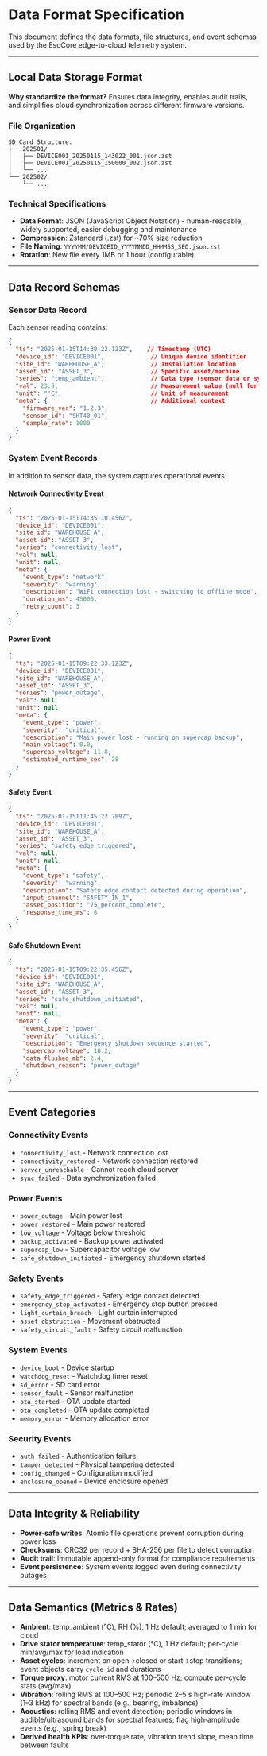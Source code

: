# Data Format Specification

This document defines the data formats, file structures, and event schemas used by the EsoCore edge-to-cloud telemetry system.

---

## Local Data Storage Format

**Why standardize the format?** Ensures data integrity, enables audit trails, and simplifies cloud synchronization across different firmware versions.

### File Organization

```text
SD Card Structure:
├── 202501/
│   ├── DEVICE001_20250115_143022_001.json.zst
│   ├── DEVICE001_20250115_150000_002.json.zst
│   └── ...
└── 202502/
    └── ...
```

### Technical Specifications

- **Data Format**: JSON (JavaScript Object Notation) - human-readable, widely supported, easier debugging and maintenance
- **Compression**: Zstandard (.zst) for ~70% size reduction  
- **File Naming**: `YYYYMM/DEVICEID_YYYYMMDD_HHMMSS_SEQ.json.zst`
- **Rotation**: New file every 1MB or 1 hour (configurable)

---

## Data Record Schemas

### Sensor Data Record

Each sensor reading contains:

```json
{
  "ts": "2025-01-15T14:30:22.123Z",    // Timestamp (UTC)
  "device_id": "DEVICE001",             // Unique device identifier  
  "site_id": "WAREHOUSE_A",             // Installation location
  "asset_id": "ASSET_3",                // Specific asset/machine
  "series": "temp_ambient",             // Data type (sensor data or system event)
  "val": 23.5,                          // Measurement value (null for events)
  "unit": "°C",                         // Unit of measurement
  "meta": {                             // Additional context
    "firmware_ver": "1.2.3",
    "sensor_id": "SHT40_01", 
    "sample_rate": 1000
  }
}
```

### System Event Records

In addition to sensor data, the system captures operational events:

#### Network Connectivity Event

```json
{
  "ts": "2025-01-15T14:35:10.456Z",
  "device_id": "DEVICE001", 
  "site_id": "WAREHOUSE_A",
  "asset_id": "ASSET_3",
  "series": "connectivity_lost",
  "val": null,
  "unit": null,
  "meta": {
    "event_type": "network",
    "severity": "warning",
    "description": "WiFi connection lost - switching to offline mode",
    "duration_ms": 45000,
    "retry_count": 3
  }
}
```

#### Power Event

```json
{
  "ts": "2025-01-15T09:22:33.123Z", 
  "device_id": "DEVICE001",
  "site_id": "WAREHOUSE_A", 
  "asset_id": "ASSET_3",
  "series": "power_outage",
  "val": null,
  "unit": null,
  "meta": {
    "event_type": "power",
    "severity": "critical", 
    "description": "Main power lost - running on supercap backup",
    "main_voltage": 0.0,
    "supercap_voltage": 11.8,
    "estimated_runtime_sec": 28
  }
}
```

#### Safety Event

```json
{
  "ts": "2025-01-15T11:45:22.789Z",
  "device_id": "DEVICE001",
  "site_id": "WAREHOUSE_A",
  "asset_id": "ASSET_3", 
  "series": "safety_edge_triggered",
  "val": null,
  "unit": null,
  "meta": {
    "event_type": "safety",
    "severity": "warning",
    "description": "Safety edge contact detected during operation",
    "input_channel": "SAFETY_IN_1",
    "asset_position": "75_percent_complete",
    "response_time_ms": 8
  }
}
```

#### Safe Shutdown Event

```json
{
  "ts": "2025-01-15T09:22:35.456Z",
  "device_id": "DEVICE001", 
  "site_id": "WAREHOUSE_A",
  "asset_id": "ASSET_3",
  "series": "safe_shutdown_initiated",
  "val": null,
  "unit": null,
  "meta": {
    "event_type": "power",
    "severity": "critical",
    "description": "Emergency shutdown sequence started",
    "supercap_voltage": 10.2,
    "data_flushed_mb": 2.4,
    "shutdown_reason": "power_outage"
  }
}
```

---

## Event Categories

### Connectivity Events

- `connectivity_lost` - Network connection lost
- `connectivity_restored` - Network connection restored
- `server_unreachable` - Cannot reach cloud server
- `sync_failed` - Data synchronization failed

### Power Events

- `power_outage` - Main power lost
- `power_restored` - Main power restored
- `low_voltage` - Voltage below threshold
- `backup_activated` - Backup power activated
- `supercap_low` - Supercapacitor voltage low
- `safe_shutdown_initiated` - Emergency shutdown started

### Safety Events

- `safety_edge_triggered` - Safety edge contact detected
- `emergency_stop_activated` - Emergency stop button pressed
- `light_curtain_breach` - Light curtain interrupted
- `asset_obstruction` - Movement obstructed
- `safety_circuit_fault` - Safety circuit malfunction

### System Events

- `device_boot` - Device startup
- `watchdog_reset` - Watchdog timer reset
- `sd_error` - SD card error
- `sensor_fault` - Sensor malfunction
- `ota_started` - OTA update started
- `ota_completed` - OTA update completed
- `memory_error` - Memory allocation error

### Security Events

- `auth_failed` - Authentication failure
- `tamper_detected` - Physical tampering detected
- `config_changed` - Configuration modified
- `enclosure_opened` - Device enclosure opened

---

## Data Integrity & Reliability

- **Power-safe writes**: Atomic file operations prevent corruption during power loss
- **Checksums**: CRC32 per record + SHA-256 per file to detect corruption
- **Audit trail**: Immutable append-only format for compliance requirements
- **Event persistence**: System events logged even during connectivity outages

---

## Data Semantics (Metrics & Rates)

- **Ambient**: temp_ambient (°C), RH (%), 1 Hz default; averaged to 1 min for cloud
- **Drive stator temperature**: temp_stator (°C), 1 Hz default; per‑cycle min/avg/max for load indication
- **Asset cycles**: increment on open→closed or start→stop transitions; event objects carry `cycle_id` and durations
- **Torque proxy**: motor current RMS at 100–500 Hz; compute per‑cycle stats (avg/max)
- **Vibration**: rolling RMS at 100–500 Hz; periodic 2–5 s high‑rate window (1–3 kHz) for spectral bands (e.g., bearing, imbalance)
- **Acoustics**: rolling RMS and event detection; periodic windows in audible/ultrasound bands for spectral features; flag high‑amplitude events (e.g., spring break)
- **Derived health KPIs**: over‑torque rate, vibration trend slope, mean time between faults
